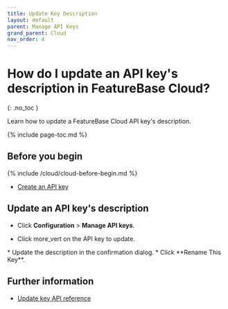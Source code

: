 ```yaml
---
title: Update Key Description
layout: default
parent: Manage API Keys
grand_parent: Cloud
nav_order: 4
---
```


# How do I update an API key's description in FeatureBase Cloud?
{: .no_toc }

Learn how to update a FeatureBase Cloud API key's description.

{% include page-toc.md %}

## Before you begin

{% include /cloud/cloud-before-begin.md %}
* [Create an API key](/docs/cloud/cloud-authentication/cloud-auth-create-key/)

## Update an API key's description

* Click **Configuration** > **Manage API keys**.
<ul>
<li>
Click <span class="material-icons md-18">more_vert</span> on the API key to update.
</li>
</ul>
* Update the description in the confirmation dialog.
* Click **Rename This Key**.

## Further information

* [Update key API reference](https://api-docs-featurebase-cloud.redoc.ly/latest#operation/putUserKey)
